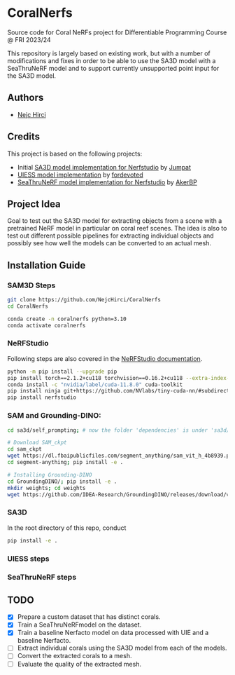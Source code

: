 # CoralNerfs

Source code for Coral NeRFs project for Differentiable Programming Course @ FRI 2023/24

This repository is largely based on existing work, but with a number of modifications and fixes in order 
to be able to use the SA3D model with a SeaThruNeRF model and to support currently unsupported point input
for the SA3D model.

## Authors

- [Nejc Hirci](https://github.com/NejcHirci)

## Credits

This project is based on the following projects:

- Initial [SA3D model implementation for Nerfstudio](https://github.com/Jumpat/SegmentAnythingin3D/tree/nerfstudio-version) by [Jumpat](https://github.com/Jumpat)
- [UIESS model implementation](https://github.com/fordevoted/UIESS) by [fordevoted](https://github.com/fordevoted)
- [SeaThruNeRF model implementation for Nerfstudio](https://github.com/AkerBP/seathru_nerf) by [AkerBP](https://github.com/AkerBP)

## Project Idea

Goal to test out the SA3D model for extracting objects from a scene with a pretrained NeRF model in particular on coral reef scenes. 
The idea is also to test out different possible pipelines for extracting individual objects and possibly see how well the models can be converted to an actual mesh.

## Installation Guide

### SAM3D Steps

```bash
git clone https://github.com/NejcHirci/CoralNerfs
cd CoralNerfs

conda create -n coralnerfs python=3.10
conda activate coralnerfs
```

### NeRFStudio

Following steps are also covered in the [NeRFStudio documentation](https://docs.nerf.studio/quickstart/installation.html).

```bash
python -m pip install --upgrade pip
pip install torch==2.1.2+cu118 torchvision==0.16.2+cu118 --extra-index-url https://download.pytorch.org/whl/cu118
conda install -c "nvidia/label/cuda-11.8.0" cuda-toolkit
pip install ninja git+https://github.com/NVlabs/tiny-cuda-nn/#subdirectory=bindings/torch
pip install nerfstudio
```

### SAM and Grounding-DINO:

```bash
cd sa3d/self_prompting; # now the folder 'dependencies' is under 'sa3d/self_prompting';

# Download SAM_ckpt
cd sam_ckpt
wget https://dl.fbaipublicfiles.com/segment_anything/sam_vit_h_4b8939.pth
cd segment-anything; pip install -e .

# Installing Grounding-DINO
cd GroundingDINO/; pip install -e .
mkdir weights; cd weights
wget https://github.com/IDEA-Research/GroundingDINO/releases/download/v0.1.0-alpha/groundingdino_swint_ogc.pth
```

### SA3D
In the root directory of this repo, conduct
```bash
pip install -e .
```

### UIESS steps

### SeaThruNeRF steps

## TODO

- [x] Prepare a custom dataset that has distinct corals.
- [x] Train a SeaThruNeRFmodel on the dataset.
- [x] Train a baseline Nerfacto model on data processed with UIE and a baseline Nerfacto.
- [ ] Extract individual corals using the SA3D model from each of the models.
- [ ] Convert the extracted corals to a mesh.
- [ ] Evaluate the quality of the extracted mesh.
